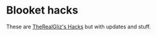 # Blooket hacks

These are [TheRealGliz's Hacks](https://github.com/therealgliz/blooket-hacks) but with updates and stuff.

